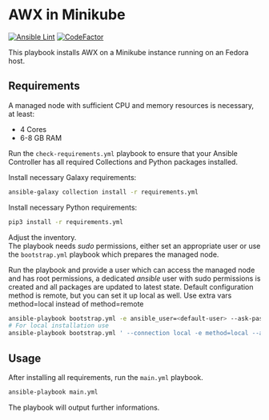 # AWX in Minikube

[![Ansible Lint](https://github.com/TimGrt/AWX-on-Minikube/actions/workflows/ci.yml/badge.svg)](https://github.com/TimGrt/AWX-on-Minikube/actions/workflows/ci.yml) [![CodeFactor](https://www.codefactor.io/repository/github/timgrt/awx-on-minikube/badge)](https://www.codefactor.io/repository/github/timgrt/awx-on-minikube)

This playbook installs AWX on a Minikube instance running on an Fedora host.

## Requirements

A managed node with sufficient CPU and memory resources is necessary, at least:

* 4 Cores
* 6-8 GB RAM

Run the `check-requirements.yml` playbook to ensure that your Ansible Controller has all required Collections and Python packages installed.  

Install necessary Galaxy requirements:

```bash
ansible-galaxy collection install -r requirements.yml
```

Install necessary Python requirements:

```bash
pip3 install -r requirements.yml
```

Adjust the inventory.  
The playbook needs *sudo* permissions, either set an appropriate user or use the `bootstrap.yml` playbook which prepares the managed node.  

Run the playbook and provide a user which can access the managed node and has root permissions, a dedicated *ansible* user with sudo permissions is created and all packages are updated to latest state. Default configuration method is remote, but you can set it up local as well. Use extra vars method=local instead of method=remote
```bash
ansible-playbook bootstrap.yml -e ansible_user=<default-user> --ask-pass --ask-become-pass
# For local installation use 
ansible-playbook bootstrap.yml ' --connection local -e method=local --ask-become-pass'
```

## Usage

After installing all requirements, run the `main.yml` playbook.

```bash
ansible-playbook main.yml
```

The playbook will output further informations.
